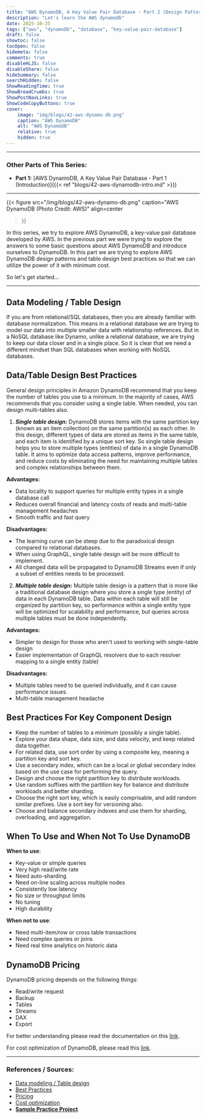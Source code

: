 ```yaml
---
title: "AWS DynamoDB, A Key Value Pair Database - Part 2 (Design Patterns and Best Practices)"
description: "Let's learn the AWS dynamoDb"
date: 2025-10-25
tags: ["aws", "dynamoDb", "database", "key-value-pair-database"]
draft: false
showtoc: false
tocOpen: false
hidemeta: false
comments: true
disableHLJS: false
disableShare: false
hideSummary: false
searchHidden: false
ShowReadingTime: true
ShowBreadCrumbs: true
ShowPostNavLinks: true
ShowCodeCopyButtons: true
cover:
    image: "img/blogs/42-aws-dynamo-db.png"
    caption: "AWS DynamoDB"
    alt: "AWS DynamoDB"
    relative: true
    hidden: true
---
```


---
### Other Parts of This Series:
- **Part 1:** [AWS DynamoDB, A Key Value Pair Database - Part 1 (Introduction)]({{< ref "blogs/42-aws-dynamodb-intro.md" >}})
---

{{< figure
    src="/img/blogs/42-aws-dynamo-db.png"
    caption="AWS DynamoDB (Photo Credit: AWS)"
    align=center
>}}

In this series, we try to explore AWS DynamoDB, a key-value pair database developed by AWS. In the previous part we were trying to explore the answers to some basic questions about AWS DynamoDB and introduce ourselves to DynamoDB. In this part we are trying to explore AWS DynamoDB design patterns and table design best practices so that we can utilize the power of it with minimum cost.

So let's get started...

---

## Data Modeling / Table Design
If you are from relational/SQL databases, then you are already familiar with database normalization. This means in a relational database we are trying to model our data into multiple smaller data with relationship references. But in a NoSQL database like Dynamo, unlike a relational database, we are trying to keep our data closer and in a single place. So it is clear that we need a different mindset than SQL databases when working with NoSQL databases.

## Data/Table Design Best Practices
General design principles in Amazon DynamoDB recommend that you keep the number of tables you use to a minimum. In the majority of cases, AWS recommends that you consider using a single table. When needed, you can design multi-tables also.

1. ***Single table design:***
DynamoDB stores items with the same partition key (known as an item collection) on the same partition(s) as each other. In this design, different types of data are stored as items in the same table, and each item is identified by a unique sort key. So single table design helps you to store multiple types (entities) of data in a single DynamoDB table. It aims to optimize data access patterns, improve performance, and reduce costs by eliminating the need for maintaining multiple tables and complex relationships between them.

**Advantages:**
- Data locality to support queries for multiple entity types in a single database call
- Reduces overall financial and latency costs of reads and multi-table management headaches
- Smooth traffic and fast query

**Disadvantages:**
- The learning curve can be steep due to the paradoxical design compared to relational databases.
- When using GraphQL, single table design will be more difficult to implement.
- All changed data will be propagated to DynamoDB Streams even if only a subset of entities needs to be processed.

2. ***Multiple table design:***
Multiple table design is a pattern that is more like a traditional database design where you store a single type (entity) of data in each DynamoDB table. Data within each table will still be organized by partition key, so performance within a single entity type will be optimized for scalability and performance, but queries across multiple tables must be done independently.

**Advantages:**
- Simpler to design for those who aren't used to working with single-table design
- Easier implementation of GraphQL resolvers due to each resolver mapping to a single entity (table)

**Disadvantages:**
- Multiple tables need to be queried individually, and it can cause performance issues.
- Multi-table management headache

## Best Practices For Key Component Design
- Keep the number of tables to a minimum (possibly a single table).
- Explore your data shape, data size, and data velocity, and keep related data together.
- For related data, use sort order by using a composite key, meaning a partition key and sort key.
- Use a secondary index, which can be a local or global secondary index based on the use case for performing the query.
- Design and choose the right partition key to distribute workloads.
- Use random suffixes with the partition key for balance and distribute workloads and better sharding.
- Choose the right sort key, which is easily comprisable, and add random similar prefixes. Use a sort key for versioning also.
- Choose and balance secondary indexes and use them for sharding, overloading, and aggregation.

## When To Use and When Not To Use DynamoDB
**When to use**:
- Key-value or simple queries
- Very high read/write rate
- Need auto-sharding
- Need on-line scaling across multiple nodes
- Consistently low latency
- No size or throughput limits
- No tuning
- High durability

**When not to use**:
- Need multi-item/row or cross table transactions
- Need complex queries or joins
- Need real time analytics on historic data

## DynamoDB Pricing
DynamoDB pricing depends on the following things:

- Read/write request
- Backup
- Tables
- Streams
- DAX
- Export

For better understanding please read the documentation on this [link](https://aws.amazon.com/dynamodb/pricing/on-demand/).

For cost optimization of DynamoDB, please read this [link](https://repost.aws/knowledge-center/dynamodb-optimize-costs).


---

### References / Sources:
- [Data modeling / Table design](https://docs.aws.amazon.com/amazondynamodb/latest/developerguide/data-modeling.html)
- [Best Practices](https://docs.aws.amazon.com/amazondynamodb/latest/developerguide/best-practices.html)
- [Pricing](https://aws.amazon.com/dynamodb/pricing/on-demand/)
- [Cost optimization](https://repost.aws/knowledge-center/dynamodb-optimize-costs)
- [**Sample Practice Project**](https://github.com/sir-rasel/rest-service-using-spring-boot-and-DynamoDB)